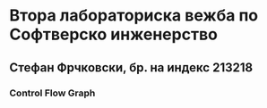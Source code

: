 # Втора лабораториска вежба по Софтверско инженерство

## Стефан Фрчковски, бр. на индекс 213218

###  Control Flow Graph

